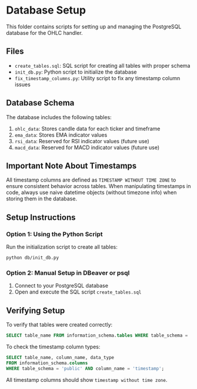 # Database Setup

This folder contains scripts for setting up and managing the PostgreSQL database for the OHLC handler.

## Files

- `create_tables.sql`: SQL script for creating all tables with proper schema
- `init_db.py`: Python script to initialize the database
- `fix_timestamp_columns.py`: Utility script to fix any timestamp column issues

## Database Schema

The database includes the following tables:

1. `ohlc_data`: Stores candle data for each ticker and timeframe
2. `ema_data`: Stores EMA indicator values
3. `rsi_data`: Reserved for RSI indicator values (future use)
4. `macd_data`: Reserved for MACD indicator values (future use)

## Important Note About Timestamps

All timestamp columns are defined as `TIMESTAMP WITHOUT TIME ZONE` to ensure consistent behavior across tables. When manipulating timestamps in code, always use naive datetime objects (without timezone info) when storing them in the database.

## Setup Instructions

### Option 1: Using the Python Script

Run the initialization script to create all tables:

```bash
python db/init_db.py
```

### Option 2: Manual Setup in DBeaver or psql

1. Connect to your PostgreSQL database
2. Open and execute the SQL script `create_tables.sql`

## Verifying Setup

To verify that tables were created correctly:

```sql
SELECT table_name FROM information_schema.tables WHERE table_schema = 'public';
```

To check the timestamp column types:

```sql
SELECT table_name, column_name, data_type 
FROM information_schema.columns 
WHERE table_schema = 'public' AND column_name = 'timestamp';
```

All timestamp columns should show `timestamp without time zone`. 